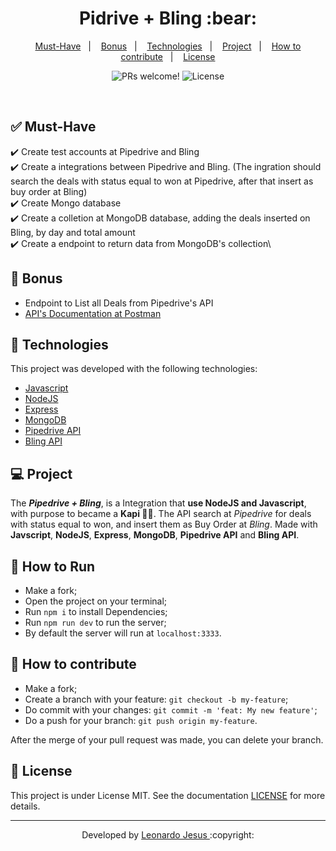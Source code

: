 
<p align="center">
	<h1 align="center">Pidrive + Bling :bear:</h1>
</p>

<p align="center">
  <a href="#-Must-Have">Must-Have</a>&nbsp;&nbsp;&nbsp;|&nbsp;&nbsp;&nbsp;
  <a href="#-Bonus">Bonus</a>&nbsp;&nbsp;&nbsp;|&nbsp;&nbsp;&nbsp;
  <a href="#-Technologies">Technologies</a>&nbsp;&nbsp;&nbsp;|&nbsp;&nbsp;&nbsp;
  <a href="#-Project">Project</a>&nbsp;&nbsp;&nbsp;|&nbsp;&nbsp;&nbsp;
  <a href="#-How-to-contribute">How to contribute</a>&nbsp;&nbsp;&nbsp;|&nbsp;&nbsp;&nbsp;
  <a href="#memo-license">License</a>
</p>

<p align="center">
 <img src="https://img.shields.io/static/v1?label=PRs&message=welcome&color=7159c1&labelColor=000000" alt="PRs welcome!" />

  <img alt="License" src="https://img.shields.io/static/v1?label=license&message=MIT&color=7159c1&labelColor=000000">
</p>

<br>

## ✅ Must-Have
✔️ Create test accounts at Pipedrive and Bling\
✔️ Create a integrations between Pipedrive and Bling. (The ingration should search the deals with status equal to won at Pipedrive, after that insert as buy order at Bling)\
✔️ Create Mongo database\
✔️ Create a colletion at MongoDB database, adding the deals inserted on Bling, by day and total amount\
✔️ Create a endpoint to return data from MongoDB's collection\

## 🎉 Bonus
- Endpoint to List all Deals from Pipedrive's API
- [API's Documentation at Postman](https://web.postman.co/collections/11958037-c9cb3bbf-4c33-4444-93bc-5d0970e3f3dd?version=latest&workspace=85df5515-e9c1-4438-8fbb-a840b6b82ce7#b8d7421c-0856-4a8f-a14b-4b3e8a38e65b)

## 🚀 Technologies

This project was developed with the following technologies:

- [Javascript](https://developer.mozilla.org/en-US/docs/Web/JavaScript)
- [NodeJS](https://nodejs.org/)
- [Express](https://expressjs.com/)
- [MongoDB](https://www.mongodb.com/)
- [Pipedrive API](https://developers.pipedrive.com/docs/api/v1/)
- [Bling API](https://ajuda.bling.com.br/hc/pt-br/categories/360002186394-API-para-Desenvolvedores)

## 💻 Project

The ***Pipedrive + Bling***, is a Integration that **use NodeJS and Javascript**, with purpose to became a **Kapi :bear::green_heart:**. The API search at *Pipedrive* for deals with status equal to won, and insert them as Buy Order at *Bling*. Made with **Javscript**, **NodeJS**, **Express**, **MongoDB**, **Pipedrive API** and **Bling API**.

## 🏃 How to Run
- Make a fork;
- Open the project on your terminal;
- Run `npm i` to install Dependencies;
- Run `npm run dev` to run the server;
- By default the server will run at `localhost:3333`.

## 🤔 How to contribute

- Make a fork;
- Create a branch with your feature: `git checkout -b my-feature`;
- Do commit with your changes: `git commit -m 'feat: My new feature'`;
- Do a push for your branch: `git push origin my-feature`.

After the merge of your pull request was made, you can delete your branch.

## :memo: License

This project is under License MIT. See the documentation [LICENSE](LICENSE) for more details.

---

<p align="center">Developed by <a href="https://www.linkedin.com/in/leonardojesus02/">Leonardo Jesus </a>:copyright:
